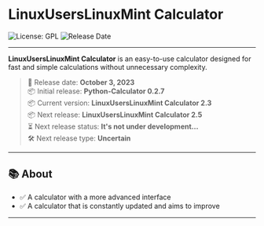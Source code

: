 # LinuxUsersLinuxMint Calculator

![License: GPL](https://img.shields.io/badge/License-GPL-blue.svg)
![Release Date](https://img.shields.io/badge/Release%20Date-2023--10--03-brightgreen)

---

**LinuxUsersLinuxMint Calculator** is an easy-to-use calculator designed for fast and simple calculations without unnecessary complexity.
> 📅 Release date: **October 3, 2023**   
> 📦 Initial release: **Python-Calculator 0.2.7**   
> 📦 Current version: **LinuxUsersLinuxMint Calculator 2.3**   
> 📦 Next release: **LinuxUsersLinuxMint Calculator 2.5**   
> ⏳ Next release status: **It's not under development...**   
> 🛠️ Next release type: **Uncertain** 

---

## 📚 About

- ✅ A calculator with a more advanced interface
- ✅ A calculator that is constantly updated and aims to improve

---
